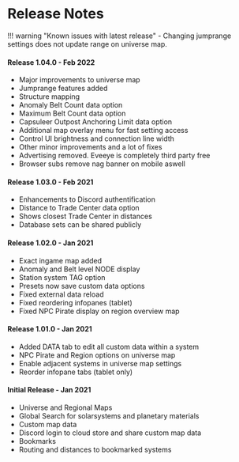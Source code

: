 # Release Notes
!!! warning "Known issues with latest release"
    - Changing jumprange settings does not update range on universe map.
    
#### Release 1.04.0 - Feb 2022
- Major improvements to universe map
- Jumprange features added
- Structure mapping
- Anomaly Belt Count data option
- Maximum Belt Count data option
- Capsuleer Outpost Anchoring Limit data option
- Additional map overlay menu for fast setting access
- Control UI brightness and connection line width
- Other minor improvements and a lot of fixes
- Advertising removed. Eveeye is completely third party free
- Browser subs remove nag banner on mobile aswell

#### Release 1.03.0 - Feb 2021
- Enhancements to Discord authentification  
- Distance to Trade Center data option  
- Shows closest Trade Center in distances  
- Database sets can be shared publicly
 
#### Release 1.02.0 - Jan 2021
 - Exact ingame map added 
 - Anomaly and Belt level NODE display 
 - Station system TAG option
 - Presets now save custom data options
 - Fixed external data reload
 - Fixed reordering infopanes (tablet)
 - Fixed NPC Pirate display on region overview map

#### Release 1.01.0 - Jan 2021
- Added DATA tab to edit all custom data within a system 
- NPC Pirate and Region options on universe map 
- Enable adjacent systems in universe map settings 
- Reorder infopane tabs (tablet only)

#### Initial Release - Jan 2021
 - Universe and Regional Maps
 - Global Search for solarsystems and planetary materials
 - Custom map data
 - Discord login to cloud store and share custom map data
 - Bookmarks
 - Routing and distances to bookmarked systems




<!--stackedit_data:
eyJoaXN0b3J5IjpbLTE1MDY0MDYxMjgsMjE1NzE4NzE1LC0yMD
k0NjAyOTEyLDM0NzMyNzQzOSw5ODM4MzAyNTcsODk3NTY5MjY3
LC0xNTIyMzE5NTUsLTE0MDMwMjcwNTcsMjA5NDc0Njc2OCw4Mz
g3MzkyMzksLTExMDY1ODE1MjUsNDg5OTY5MDc1LDIwMDU1MDU3
NTIsMTM3MzE5OTQ5MCwxMzIyMzc3Mjg5LC0xNzEzNTQxODgwLC
0xNTgzMDgyMzQzLDc2MjE0Mzg5NywxODgzNDg1NjgsNjM2OTgy
MjQ4XX0=
-->